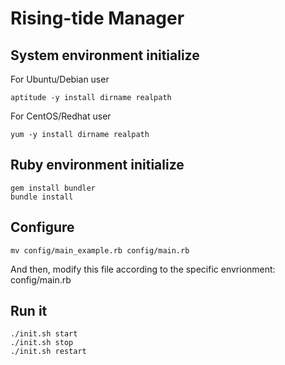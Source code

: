 Rising-tide Manager
===========


System environment initialize
-----------
For Ubuntu/Debian user
``` shell
aptitude -y install dirname realpath
```
For CentOS/Redhat user
``` shell
yum -y install dirname realpath
```


Ruby environment initialize
-----------
```shell
gem install bundler
bundle install
```


Configure
-----------
```shell
mv config/main_example.rb config/main.rb
```
And then, modify this file according to the specific envrionment: config/main.rb


Run it
-----------
```shell
./init.sh start
./init.sh stop
./init.sh restart
```



